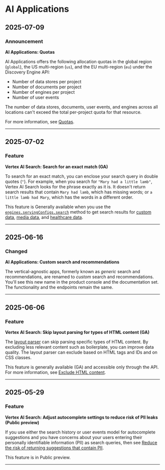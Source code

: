 # AI Applications

## 2025-07-09

### Announcement

**AI Applications: Quotas**

AI Applications offers the following allocation quotas in the global region (`global`), the US multi-region (`us`), and the EU multi-region (`eu`) under the Discovery Engine API:

* Number of data stores per project
* Number of documents per project
* Number of engines per project
* Number of user events

The number of data stores, documents, user events, and engines across all locations can't exceed the total per-project quota for that resource.

For more information, see [Quotas](https://cloud.google.com/generative-ai-app-builder/quotas).

---
## 2025-07-02

### Feature

**Vertex AI Search: Search for an exact match (GA)**

To search for an exact match, you can enclose your search query in double quotes (`"`). For example, when you search for `"Mary had a little lamb"`, Vertex AI Search looks for the phrase exactly as it is. It doesn't return search results that contain `Mary had lamb`, which has missing words; or `a little lamb had Mary`, which has the words in a different order.

This feature is Generally available when you use the [`engines.servingConfigs.search`](https://cloud.google.com/generative-ai-app-builder/docs/reference/rest/v1/projects.locations.collections.engines.servingConfigs/search) method to get search results for [custom data](https://cloud.google.com/generative-ai-app-builder/docs/preview-search-results), [media data](https://cloud.google.com/generative-ai-app-builder/docs/get-media-search-results), and [healthcare data](https://cloud.google.com/generative-ai-app-builder/docs/search-hc-data).

---
## 2025-06-16

### Changed

**AI Applications: Custom search and recommendations**

The vertical-agnostic apps, formerly known as *generic* search and recommendations, are renamed to *custom* search and recommendations. You'll see this new name in the product console and the documentation set. The functionality and the endpoints remain the same.

---
## 2025-06-06

### Feature

**Vertex AI Search: Skip layout parsing for types of HTML content (GA)**

The [layout parser](https://cloud.google.com/generative-ai-app-builder/docs/parse-chunk-documents#layout-parsing) can skip parsing specific types of HTML content. By excluding less relevant content such as boilerplate, you can improve data quality. The layout parser can exclude based on HTML tags and IDs and on CSS classes.

This feature is generally available (GA) and accessible only through the API. For more information, see [Exclude HTML content](https://cloud.google.com/generative-ai-app-builder/docs/parse-chunk-documents#exclude-html-content).

---
## 2025-05-29

### Feature

**Vertex AI Search: Adjust autocomplete settings to reduce risk of PII leaks (Public preview)**

If you use either the search history or user events model for autocomplete suggestions and you have concerns about your users entering their personally identifiable information (PII) as search queries, then see [Reduce the risk of returning suggestions that contain PII](https://cloud.google.com/generative-ai-app-builder/docs/configure-autocomplete#update-thresholds).

This feature is in Public preview.

---
